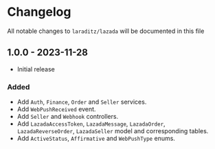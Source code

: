 # Changelog

All notable changes to `laraditz/lazada` will be documented in this file

## 1.0.0 - 2023-11-28

- Initial release

### Added
- Add `Auth`, `Finance`, `Order` and `Seller` services.
- Add `WebPushReceived` event.
- Add `Seller` and `Webhook` controllers.
- Add `LazadaAccessToken`, `LazadaMessage`, `LazadaOrder`, `LazadaReverseOrder`, `LazadaSeller` model and corresponding tables.
- Add `ActiveStatus`, `Affirmative` and `WebPushType` enums.
